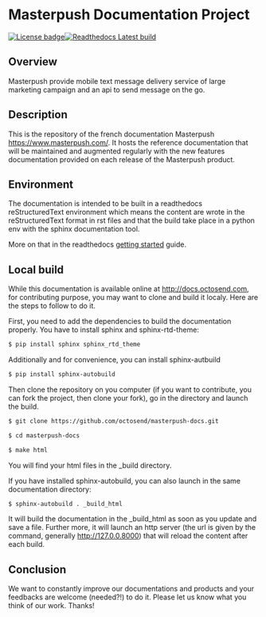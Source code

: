 # Masterpush Documentation Project

[![License badge](https://camo.githubusercontent.com/4a586bb04a6e62fd66a9cfb56339a74809ec4d32/68747470733a2f2f696d672e736869656c64732e696f2f62616467652f6c6963656e73652d4953432d626c75652e737667)](https://www.isc.org/downloads/software-support-policy/isc-license/)[![Readthedocs Latest build](https://readthedocs.org/projects/pip/badge/?version=latest)](http:/masterpush.readthedocs.org/en/latest/)


## Overview

Masterpush provide mobile text message delivery service of large marketing campaign and an api to send message on the go.

## Description

This is the repository of the french documentation Masterpush https://www.masterpush.com/. It hosts the reference documentation that will be maintained and augmented regularly with the new features documentation provided on each release of the Masterpush product.

## Environment

The documentation is intended to be built in a readthedocs reStructuredText environment which means the content are wrote in the reStructuredText format in rst files and that the build take place in a python env with the sphinx documentation tool.

More on that in the readthedocs [getting started](http://read-the-docs.readthedocs.org/en/latest/getting_started.html#in-restructuredtext) guide.

## Local build

While this documentation is available online at http://docs.octosend.com, for contributing purpose, you may want to clone and build it localy. Here are the steps to follow to do it.

First, you need to add the dependencies to build the documentation properly. You have to install sphinx and sphinx-rtd-theme:

~~~ sh
$ pip install sphinx sphinx_rtd_theme
~~~

Additionally and for convenience, you can install sphinx-autbuild

~~~ sh
$ pip install sphinx-autobuild
~~~

Then clone the repository on you computer (if you want to contribute, you can fork the project, then clone your fork), go in the directory and launch the build.

~~~ sh
$ git clone https://github.com/octosend/masterpush-docs.git

$ cd masterpush-docs

$ make html
~~~

You will find your html files in the _build directory.

If you have installed sphinx-autobuild, you can also launch in the same documentation directory:

~~~ sh
$ sphinx-autobuild . _build_html
~~~

It will build the documentation in the _build_html as soon as you update and save a file. Further more, it will launch an http server (the url is given by the command, generally http://127.0.0.8000) that will reload the content after each build.

## Conclusion

We want to constantly improve our documentations and products and your feedbacks are welcome (needed?!) to do it. Please let us know what you think of our work. Thanks!
